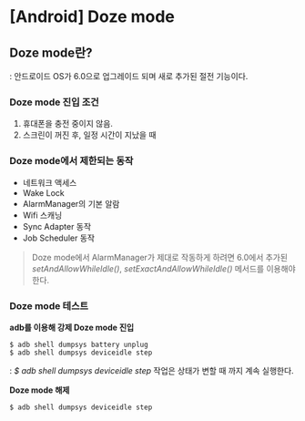 # [Android] Doze mode

## Doze mode란?
: 안드로이드 OS가 6.0으로 업그레이드 되며 새로 추가된 절전 기능이다.

### Doze mode 진입 조건
1. 휴대폰을 충전 중이지 않음.
2. 스크린이 꺼진 후, 일정 시간이 지났을 때

### Doze mode에서 제한되는 동작
- 네트워크 액세스
- Wake Lock
- AlarmManager의 기본 알람
- Wifi 스캐닝
- Sync Adapter 동작
- Job Scheduler 동작

> Doze mode에서 AlarmManager가 제대로 작동하게 하려면 6.0에서 추가된 *setAndAllowWhileIdle()*, *setExactAndAllowWhileIdle()* 메서드를 이용해야 한다.

### Doze mode 테스트

**adb를 이용해 강제 Doze mode 진입**

    $ adb shell dumpsys battery unplug
    $ adb shell dumpsys deviceidle step

: *$ adb shell dumpsys deviceidle step* 작업은 상태가 변할 때 까지 계속 실행한다.

**Doze mode 해제**

    $ adb shell dumpsys deviceidle step

